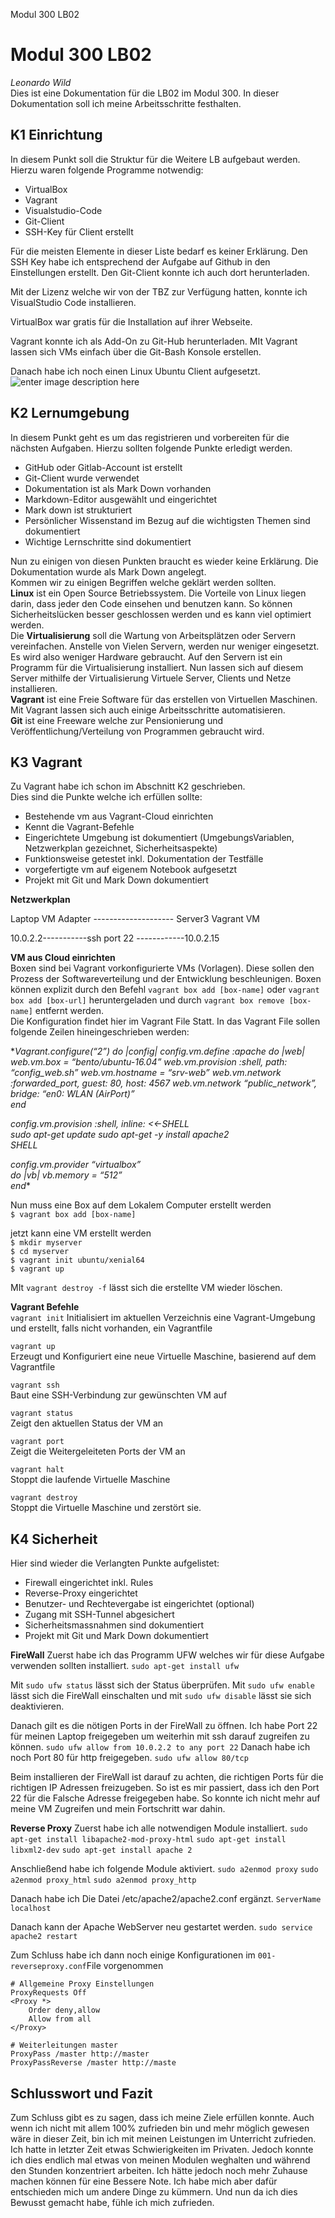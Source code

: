 Modul 300 LB02

# Modul 300 LB02

_Leonardo Wild_  
Dies ist eine Dokumentation für die LB02 im Modul 300. In dieser Dokumentation soll ich meine Arbeitsschritte festhalten.

## K1 Einrichtung

In diesem Punkt soll die Struktur für die Weitere LB aufgebaut werden. Hierzu waren folgende Programme notwendig:

-   VirtualBox
-   Vagrant 
- Visualstudio-Code
-   Git-Client
-   SSH-Key für Client erstellt

Für die meisten Elemente in dieser Liste bedarf es keiner Erklärung. Den SSH Key habe ich entsprechend der Aufgabe auf Github in den Einstellungen erstellt. Den Git-Client konnte ich auch dort herunterladen.

Mit der Lizenz welche wir von der TBZ zur Verfügung hatten, konnte ich VisualStudio Code installieren.  

VirtualBox war gratis für die Installation auf ihrer Webseite.

Vagrant konnte ich als Add-On zu Git-Hub herunterladen. MIt Vagrant lassen sich VMs einfach über die Git-Bash Konsole erstellen.

Danach habe ich noch einen Linux Ubuntu Client aufgesetzt.  
![enter image description here](https://upload.wikimedia.org/wikipedia/commons/thumb/a/a7/Ubuntu_19.10_Desktop.png/1200px-Ubuntu_19.10_Desktop.png)

## K2 Lernumgebung

In diesem Punkt geht es um das registrieren und vorbereiten für die nächsten Aufgaben. Hierzu sollten folgende Punkte erledigt werden.

-   GitHub oder Gitlab-Account ist erstellt
-   Git-Client wurde verwendet
-   Dokumentation ist als Mark Down vorhanden
-   Markdown-Editor ausgewählt und eingerichtet
-   Mark down ist strukturiert
-   Persönlicher Wissenstand im Bezug auf die wichtigsten Themen sind dokumentiert
-   Wichtige Lernschritte sind dokumentiert

Nun zu einigen von diesen Punkten braucht es wieder keine Erklärung. Die Dokumentation wurde als Mark Down angelegt.  
Kommen wir zu einigen Begriffen welche geklärt werden sollten.  
**Linux** ist ein Open Source Betriebssystem. Die Vorteile von Linux liegen darin, dass jeder den Code einsehen und benutzen kann. So können Sicherheitslücken besser geschlossen werden und es kann viel optimiert werden.  
Die **Virtualisierung** soll die Wartung von Arbeitsplätzen oder Servern vereinfachen. Anstelle von Vielen Servern, werden nur weniger eingesetzt. Es wird also weniger Hardware gebraucht. Auf den Servern ist ein Programm für die Virtualisierung installiert. Nun lassen sich auf diesem Server mithilfe der Virtualisierung Virtuele Server, Clients und Netze installieren.  
**Vagrant** ist eine Freie Software für das erstellen von Virtuellen Maschinen. Mit Vagrant lassen sich auch einige Arbeitsschritte automatisieren.  
**Git** ist eine Freeware welche zur Pensionierung und Veröffentlichung/Verteilung von Programmen gebraucht wird.

## K3 Vagrant

Zu Vagrant habe ich schon im Abschnitt K2 geschrieben.  
Dies sind die Punkte welche ich erfüllen sollte:

-   Bestehende vm aus Vagrant-Cloud einrichten
-   Kennt die Vagrant-Befehle
-   Eingerichtete Umgebung ist dokumentiert (UmgebungsVariablen, Netzwerkplan gezeichnet, Sicherheitsaspekte)
-   Funktionsweise getestet inkl. Dokumentation der Testfälle
-   vorgefertigte vm auf eigenem Notebook aufgesetzt
-   Projekt mit Git und Mark Down dokumentiert

**Netzwerkplan**

Laptop VM Adapter -------------------- Server3 Vagrant VM

10.0.2.2-----------ssh port 22 ------------10.0.2.15
  
**VM aus Cloud einrichten**  
Boxen sind bei Vagrant vorkonfigurierte VMs (Vorlagen). Diese sollen den Prozess der Softwareverteilung und der Entwicklung beschleunigen. Boxen können explizit durch den Befehl `vagrant box add [box-name]` oder `vagrant box add [box-url]` heruntergeladen und durch `vagrant box remove [box-name]` entfernt werden.  
Die Konfiguration findet hier im Vagrant File Statt. In das Vagrant File sollen folgende Zeilen hineingeschrieben werden:

*_Vagrant.configure(“2”) do |config| config.vm.define :apache do |web| web.vm.box = “bento/ubuntu-16.04” web.vm.provision :shell, path: “config\_web.sh” web.vm.hostname = “srv-web” web.vm.network :forwarded\_port, guest: 80, host: 4567 web.vm.network “public_network”, bridge: “en0: WLAN (AirPort)”  
end_

_config.vm.provision :shell, inline: <<-SHELL  
sudo apt-get update sudo apt-get -y install apache2  
SHELL_

_config.vm.provider “virtualbox”  
do |vb| vb.memory = “512”  
end_*

Nun muss eine Box auf dem Lokalem Computer erstellt werden  
`$ vagrant box add [box-name]`

jetzt kann eine VM erstellt werden  
`$ mkdir myserver`  
`$ cd myserver`  
`$ vagrant init ubuntu/xenial64`  
`$ vagrant up`

MIt `vagrant destroy -f` lässt sich die erstellte VM wieder löschen.

**Vagrant Befehle**  
`vagrant init` Initialisiert im aktuellen Verzeichnis eine Vagrant-Umgebung und erstellt, falls nicht vorhanden, ein Vagrantfile

`vagrant up`  
Erzeugt und Konfiguriert eine neue Virtuelle Maschine, basierend auf dem Vagrantfile

`vagrant ssh`  
Baut eine SSH-Verbindung zur gewünschten VM auf

`vagrant status`  
Zeigt den aktuellen Status der VM an

`vagrant port`  
Zeigt die Weitergeleiteten Ports der VM an

`vagrant halt`  
Stoppt die laufende Virtuelle Maschine

`vagrant destroy`  
Stoppt die Virtuelle Maschine und zerstört sie.


## K4 Sicherheit
Hier sind wieder die Verlangten Punkte aufgelistet:

-   Firewall eingerichtet inkl. Rules
-   Reverse-Proxy eingerichtet
-   Benutzer- und Rechtevergabe ist eingerichtet (optional)
-   Zugang mit SSH-Tunnel abgesichert
-   Sicherheitsmassnahmen sind dokumentiert
-   Projekt mit Git und Mark Down dokumentiert

**FireWall**
Zuerst habe ich das Programm UFW welches wir für diese Aufgabe verwenden sollten installiert.
`sudo apt-get install ufw`

Mit `sudo ufw status` lässt sich der Status überprüfen. Mit `sudo ufw enable` lässt sich die FireWall einschalten und mit `sudo ufw disable` lässt sie sich deaktivieren.

Danach gilt es die nötigen Ports in der FireWall zu öffnen. Ich habe Port 22 für meinen Laptop freigegeben um weiterhin mit ssh darauf zugreifen zu können.
 `sudo ufw allow from 10.0.2.2 to any port 22`
Danach habe ich noch Port 80 für http freigegeben. 
`sudo ufw allow 80/tcp`

Beim installieren der FireWall ist darauf zu achten, die richtigen Ports für die richtigen IP Adressen freizugeben. So ist es mir passiert, dass ich den Port 22 für die Falsche Adresse freigegeben habe. So konnte ich nicht mehr auf meine VM Zugreifen und mein Fortschritt war dahin.

**Reverse Proxy**
Zuerst habe ich alle notwendigen Module installiert.
`sudo apt-get install libapache2-mod-proxy-html`
`sudo apt-get install libxml2-dev`
`sudo apt-get install apache 2`

Anschließend habe ich folgende Module aktiviert.
`sudo a2enmod proxy`
`sudo a2enmod proxy_html`
 `sudo a2enmod proxy_http`

Danach habe ich Die Datei /etc/apache2/apache2.conf ergänzt.
`ServerName localhost`

Danach kann der Apache WebServer neu gestartet werden.
`sudo service apache2 restart`

Zum Schluss habe ich dann noch einige Konfigurationen im `001-reverseproxy.conf`File vorgenommen

    # Allgemeine Proxy Einstellungen
    ProxyRequests Off
    <Proxy *>
        Order deny,allow
        Allow from all
    </Proxy>

    # Weiterleitungen master
    ProxyPass /master http://master
    ProxyPassReverse /master http://maste

## Schlusswort und Fazit

Zum Schluss gibt es zu sagen, dass ich meine Ziele erfüllen konnte. Auch wenn ich nicht mit allem 100% zufrieden bin und mehr möglich gewesen wäre in dieser Zeit, bin ich mit meinen Leistungen im Unterricht zufrieden. Ich hatte in letzter Zeit etwas Schwierigkeiten im Privaten. Jedoch konnte ich dies endlich mal etwas von meinen Modulen weghalten und während den Stunden konzentriert arbeiten. Ich hätte jedoch noch mehr Zuhause machen können für eine Bessere Note. Ich habe mich aber dafür entschieden mich um andere Dinge zu kümmern. Und nun da ich dies Bewusst gemacht habe, fühle ich mich zufrieden.

